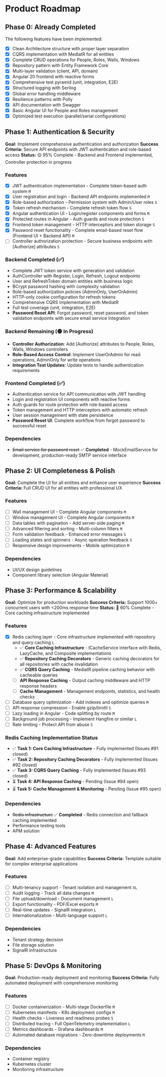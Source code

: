 # Product Roadmap

## Phase 0: Already Completed

The following features have been implemented:

- [x] Clean Architecture structure with proper layer separation
- [x] CQRS implementation with MediatR for all entities
- [x] Complete CRUD operations for People, Roles, Walls, Windows
- [x] Repository pattern with Entity Framework Core
- [x] Multi-layer validation (client, API, domain)
- [x] Angular 20 frontend with reactive forms
- [x] Comprehensive test pyramid (unit, integration, E2E)
- [x] Structured logging with Serilog
- [x] Global error handling middleware
- [x] Resilience patterns with Polly
- [x] API documentation with Swagger
- [x] Basic Angular UI for People and Roles management
- [x] Optimized test execution (parallel/serial configurations)

## Phase 1: Authentication & Security

**Goal:** Implement comprehensive authentication and authorization
**Success Criteria:** Secure API endpoints with JWT authentication and role-based access
**Status:** 🟡 95% Complete - Backend and Frontend implemented, Controller protection in progress

### Features

- [x] JWT authentication implementation - Complete token-based auth system `M`
- [x] User registration and login - Backend API endpoints implemented `M`
- [x] Role-based authorization - Permission system with Admin/User roles `S`
- [x] Token refresh mechanism - Complete refresh token flow `S`
- [x] Angular authentication UI - Login/register components and forms `M`
- [x] Protected routes in Angular - Auth guards and route protection `S`
- [x] Frontend token management - HTTP interceptors and token storage `S`
- [x] Password reset functionality - Complete email-based reset flow (Frontend UI + Backend API) `M`
- [ ] Controller authorization protection - Secure business endpoints with [Authorize] attributes `S`

### Backend Completed (✅)
- Complete JWT token service with generation and validation
- AuthController with Register, Login, Refresh, Logout endpoints
- User and RefreshToken domain entities with business logic
- BCrypt password hashing with complexity validation
- Role-based authorization policies (AdminOnly, UserOrAdmin)
- HTTP-only cookie configuration for refresh tokens
- Comprehensive CQRS implementation with MediatR
- Full test coverage (unit, integration, E2E)
- **Password Reset API**: Forgot password, reset password, and token validation endpoints with secure email service integration

### Backend Remaining (🟡 In Progress)
- **Controller Authorization**: Add [Authorize] attributes to People, Roles, Walls, Windows controllers
- **Role-Based Access Control**: Implement UserOrAdmin for read operations, AdminOnly for write operations
- **Integration Test Updates**: Update tests to handle authentication requirements

### Frontend Completed (✅)
- Authentication service for API communication with JWT handling
- Login and registration UI components with reactive forms
- Auth guards for route protection with role-based access
- Token management and HTTP interceptors with automatic refresh
- User session management with state persistence
- **Password Reset UI**: Complete workflow from forgot password to successful reset

### Dependencies

- ~~Email service for password reset~~ ✅ **Completed** - MockEmailService for development, production-ready SMTP service interface

## Phase 2: UI Completeness & Polish

**Goal:** Complete the UI for all entities and enhance user experience
**Success Criteria:** Full CRUD UI for all entities with professional UX

### Features

- [ ] Wall management UI - Complete Angular components `M`
- [ ] Window management UI - Complete Angular components `M`
- [ ] Data tables with pagination - Add server-side paging `M`
- [ ] Advanced filtering and sorting - Multi-column filters `M`
- [ ] Form validation feedback - Enhanced error messages `S`
- [ ] Loading states and spinners - Async operation feedback `S`
- [ ] Responsive design improvements - Mobile optimization `M`

### Dependencies

- UI/UX design guidelines
- Component library selection (Angular Material)

## Phase 3: Performance & Scalability

**Goal:** Optimize for production workloads
**Success Criteria:** Support 1000+ concurrent users with <200ms response time
**Status:** 🚧 60% Complete - Core caching infrastructure implemented

### Features

- [x] Redis caching layer - Core infrastructure implemented with repository and query caching `L`
  - ✅ **Core Caching Infrastructure** - ICacheService interface with Redis, LazyCache, and Composite implementations
  - ✅ **Repository Caching Decorators** - Generic caching decorators for all repositories with cache invalidation
  - ✅ **CQRS Query Caching** - MediatR pipeline caching behavior with cacheable queries
  - [ ] **API Response Caching** - Output caching middleware and HTTP response headers
  - [ ] **Cache Management** - Management endpoints, statistics, and health checks
- [ ] Database query optimization - Add indexes and optimize queries `M`
- [ ] API response compression - Enable gzip/brotli `S`
- [ ] Lazy loading in Angular - Code splitting by route `M`
- [ ] Background job processing - Implement Hangfire or similar `L`
- [ ] Rate limiting - Protect API from abuse `S`

### Redis Caching Implementation Status
- ✅ **Task 1: Core Caching Infrastructure** - Fully implemented (Issues #91 closed)
- ✅ **Task 2: Repository Caching Decorators** - Fully implemented (Issues #92 closed)  
- ✅ **Task 3: CQRS Query Caching** - Fully implemented (Issues #93 closed)
- ⏳ **Task 4: API Response Caching** - Pending (Issue #94 open)
- ⏳ **Task 5: Cache Management & Monitoring** - Pending (Issue #95 open)

### Dependencies

- ~~Redis infrastructure~~ ✅ **Completed** - Redis connection and fallback caching implemented
- Performance testing tools
- APM solution

## Phase 4: Advanced Features

**Goal:** Add enterprise-grade capabilities
**Success Criteria:** Template suitable for complex enterprise applications

### Features

- [ ] Multi-tenancy support - Tenant isolation and management `XL`
- [ ] Audit logging - Track all data changes `M`
- [ ] File upload/download - Document management `L`
- [ ] Export functionality - PDF/Excel exports `M`
- [ ] Real-time updates - SignalR integration `L`
- [ ] Internationalization - Multi-language support `L`

### Dependencies

- Tenant strategy decision
- File storage solution
- SignalR infrastructure

## Phase 5: DevOps & Monitoring

**Goal:** Production-ready deployment and monitoring
**Success Criteria:** Fully automated deployment with comprehensive monitoring

### Features

- [ ] Docker containerization - Multi-stage Dockerfile `M`
- [ ] Kubernetes manifests - K8s deployment configs `M`
- [ ] Health checks - Liveness and readiness probes `S`
- [ ] Distributed tracing - Full OpenTelemetry implementation `L`
- [ ] Metrics dashboards - Grafana dashboards `M`
- [ ] Automated database migrations - Zero-downtime deployments `M`

### Dependencies

- Container registry
- Kubernetes cluster
- Monitoring infrastructure
